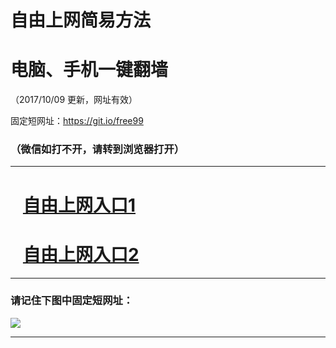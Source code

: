 ﻿# 自由上网简易方法

# 电脑、手机一键翻墙

（2017/10/09 更新，网址有效）

固定短网址：https://git.io/free99

### （微信如打不开，请转到浏览器打开）


***





# &nbsp;&nbsp; <a href="http://ft2658015801.fwq-tz-1001.info/fwqtz01.html?t=100900116836 " target="_blank">自由上网入口1</a>
# &nbsp;&nbsp; <a href="http://ft1725117652.fwq-tz-1002.info/fwqtz02.html?t=1009001276 " target="_blank">自由上网入口2</a>
***

### 请记住下图中固定短网址：

<img src="https://s3-us-west-2.amazonaws.com/fwq-1001/yjfq-20170905okok.png" /> 


***


